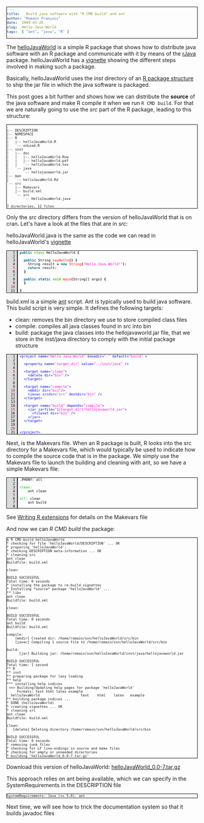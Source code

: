 ```yaml
---
title:   Build java software with "R CMD build" and ant
author: "Romain François"
date:  2009-03-26
slug:  Hello-Java-World
tags:  [ "ant", "java", "R" ]
---
```

<div class="post-content">
<style>
pre{
 border: 1px solid black; 
 font-size: xx-small !important;
}
</style>
<p>The <a href="http://cran.r-project.org/web/packages/helloJavaWorld/index.html">helloJavaWorld</a> is a simple R package that shows how to distribute java software with an R package and communicate with it by means of the <a href="http://rosuda.org/rJava/">rJava</a> package. helloJavaWorld has a <a href="http://cran.r-project.org/web/packages/helloJavaWorld/vignettes/helloJavaWorld.pdf">vignette</a> showing the different steps involved in making such a package. </p>

<p>Basically, helloJavaWorld uses the <em>inst</em> directory of an <a href="http://cran.r-project.org/doc/manuals/R-exts.html#Package-structure">R package structure</a> to ship the jar file in which the java software is packaged.</p>

<p>This post goes a bit further and shows how we can distribute the <b>source</b> of the java software and make R compile it when we run <code>R CMD build</code>. For that we are naturally going to use the <em>src</em> part of the R package, leading to this structure: </p>

<pre>
.
|-- DESCRIPTION
|-- NAMESPACE
|-- R
|   |-- helloJavaWorld.R
|   `-- onLoad.R
|-- inst
|   |-- doc
|   |   |-- helloJavaWorld.Rnw
|   |   |-- helloJavaWorld.pdf
|   |   `-- helloJavaWorld.tex
|   `-- java
|       `-- hellojavaworld.jar
|-- man
|   `-- helloJavaWorld.Rd
`-- src
    |-- Makevars
    |-- build.xml
    `-- src
        `-- HelloJavaWorld.java

7 directories, 12 files
</pre>

<p>Only the <em>src</em> directory differs from the version of helloJavaWorld that is on cran. Let's have a look at the files that are in <em>src</em>: </p>

<p>helloJavaWorld.java is the same as the code we can read in helloJavaWorld's <a href="http://cran.r-project.org/web/packages/helloJavaWorld/vignettes/helloJavaWorld.pdf">vignette</a> </p>

<pre><font color="#000000"><span style="background:#dbdbdb; border-right:solid 2px black; margin-right:5px; "><font color="#000000">   1 </font></span><font color="#006699"><strong>public</strong></font> <font color="#33cc00"><strong>class</strong></font> HelloJavaWorld <font color="#000000"><strong>{</strong></font>
<span style="background:#dbdbdb; border-right:solid 2px black; margin-right:5px; "><font color="#000000">   2 </font></span>   
<span style="background:#dbdbdb; border-right:solid 2px black; margin-right:5px; "><font color="#000000">   3 </font></span>  <font color="#006699"><strong>public</strong></font> String <font color="#ff0000">sayHello</font><font color="#000000"><strong>(</strong></font><font color="#000000"><strong>)</strong></font> <font color="#000000"><strong>{</strong></font>
<span style="background:#dbdbdb; border-right:solid 2px black; margin-right:5px; "><font color="#000000">   4 </font></span>    String result <font color="#000000"><strong>=</strong></font> <font color="#006699"><strong>new</strong></font> <font color="#ff0000">String</font><font color="#000000"><strong>(</strong></font><font color="#ff00cc">"</font><font color="#ff00cc">Hello</font><font color="#ff00cc"> </font><font color="#ff00cc">Java</font><font color="#ff00cc"> </font><font color="#ff00cc">World!</font><font color="#ff00cc">"</font><font color="#000000"><strong>)</strong></font>;
<span style="background:#dbdbdb; border-right:solid 2px black; margin-right:5px; "><font color="#990066">   5 </font></span>    <font color="#006699"><strong>return</strong></font> result;
<span style="background:#dbdbdb; border-right:solid 2px black; margin-right:5px; "><font color="#000000">   6 </font></span>  <font color="#000000"><strong>}</strong></font>
<span style="background:#dbdbdb; border-right:solid 2px black; margin-right:5px; "><font color="#000000">   7 </font></span>
<span style="background:#dbdbdb; border-right:solid 2px black; margin-right:5px; "><font color="#000000">   8 </font></span>  <font color="#006699"><strong>public</strong></font> <font color="#006699"><strong>static</strong></font> <font color="#33cc00"><strong>void</strong></font> <font color="#ff0000">main</font><font color="#000000"><strong>(</strong></font>String[] args<font color="#000000"><strong>)</strong></font> <font color="#000000"><strong>{</strong></font>
<span style="background:#dbdbdb; border-right:solid 2px black; margin-right:5px; "><font color="#000000">   9 </font></span>  <font color="#000000"><strong>}</strong></font>
<span style="background:#dbdbdb; border-right:solid 2px black; margin-right:5px; "><font color="#990066">  10 </font></span>
<span style="background:#dbdbdb; border-right:solid 2px black; margin-right:5px; "><font color="#000000">  11 </font></span><font color="#000000"><strong>}</strong></font> 
</font></pre>

<p>build.xml is a simple <a href="http://ant.apache.org/">ant</a> script. Ant is typically used to build java software. This build script is very simple. It defines the following targets: </p>

<ul>
<li>clean: removes the bin directory we use to store compiled class files</li>
<li>compile: compiles all java classes found in src into bin</li>
<li>build: package the java classes into the hellojavaworld.jar file, that we store in the inst/java directory to comply with the initial package structure</li>
</ul>
<pre><font color="#000000"><span style="background:#dbdbdb; border-right:solid 2px black; margin-right:5px; "><font color="#000000">   1 </font></span><font color="#0000ff">&lt;</font><font color="#0000ff">project</font><font color="#0000ff"> </font><font color="#0000ff">name</font><font color="#0000ff">=</font><font color="#ff00cc">"</font><font color="#ff00cc">Hello</font><font color="#ff00cc"> </font><font color="#ff00cc">Java</font><font color="#ff00cc"> </font><font color="#ff00cc">World</font><font color="#ff00cc">"</font><font color="#0000ff"> </font><font color="#0000ff">basedir</font><font color="#0000ff">=</font><font color="#ff00cc">"</font><font color="#ff00cc">.</font><font color="#ff00cc">"</font><font color="#0000ff"> </font><font color="#0000ff">default</font><font color="#0000ff">=</font><font color="#ff00cc">"</font><font color="#ff00cc">build</font><font color="#ff00cc">"</font><font color="#0000ff"> </font><font color="#0000ff">&gt;</font>
<span style="background:#dbdbdb; border-right:solid 2px black; margin-right:5px; "><font color="#000000">   2 </font></span>
<span style="background:#dbdbdb; border-right:solid 2px black; margin-right:5px; "><font color="#000000">   3 </font></span>  <font color="#0000ff">&lt;</font><font color="#0000ff">property</font><font color="#0000ff"> </font><font color="#0000ff">name</font><font color="#0000ff">=</font><font color="#ff00cc">"</font><font color="#ff00cc">target.dir</font><font color="#ff00cc">"</font><font color="#0000ff"> </font><font color="#0000ff">value</font><font color="#0000ff">=</font><font color="#ff00cc">"</font><font color="#ff00cc">../inst/java</font><font color="#ff00cc">"</font><font color="#0000ff"> </font><font color="#0000ff">/</font><font color="#0000ff">&gt;</font>
<span style="background:#dbdbdb; border-right:solid 2px black; margin-right:5px; "><font color="#000000">   4 </font></span>  
<span style="background:#dbdbdb; border-right:solid 2px black; margin-right:5px; "><font color="#990066">   5 </font></span>  <font color="#0000ff">&lt;</font><font color="#0000ff">target</font><font color="#0000ff"> </font><font color="#0000ff">name</font><font color="#0000ff">=</font><font color="#ff00cc">"</font><font color="#ff00cc">clean</font><font color="#ff00cc">"</font><font color="#0000ff">&gt;</font>
<span style="background:#dbdbdb; border-right:solid 2px black; margin-right:5px; "><font color="#000000">   6 </font></span>    <font color="#0000ff">&lt;</font><font color="#0000ff">delete</font><font color="#0000ff"> </font><font color="#0000ff">dir</font><font color="#0000ff">=</font><font color="#ff00cc">"</font><font color="#ff00cc">bin</font><font color="#ff00cc">"</font><font color="#0000ff"> </font><font color="#0000ff">/</font><font color="#0000ff">&gt;</font>
<span style="background:#dbdbdb; border-right:solid 2px black; margin-right:5px; "><font color="#000000">   7 </font></span>  <font color="#0000ff">&lt;</font><font color="#0000ff">/</font><font color="#0000ff">target</font><font color="#0000ff">&gt;</font>
<span style="background:#dbdbdb; border-right:solid 2px black; margin-right:5px; "><font color="#000000">   8 </font></span>  
<span style="background:#dbdbdb; border-right:solid 2px black; margin-right:5px; "><font color="#000000">   9 </font></span>  <font color="#0000ff">&lt;</font><font color="#0000ff">target</font><font color="#0000ff"> </font><font color="#0000ff">name</font><font color="#0000ff">=</font><font color="#ff00cc">"</font><font color="#ff00cc">compile</font><font color="#ff00cc">"</font><font color="#0000ff">&gt;</font>
<span style="background:#dbdbdb; border-right:solid 2px black; margin-right:5px; "><font color="#990066">  10 </font></span>    <font color="#0000ff">&lt;</font><font color="#0000ff">mkdir</font><font color="#0000ff"> </font><font color="#0000ff">dir</font><font color="#0000ff">=</font><font color="#ff00cc">"</font><font color="#ff00cc">bin</font><font color="#ff00cc">"</font><font color="#0000ff">/</font><font color="#0000ff">&gt;</font>
<span style="background:#dbdbdb; border-right:solid 2px black; margin-right:5px; "><font color="#000000">  11 </font></span>    <font color="#0000ff">&lt;</font><font color="#0000ff">javac</font><font color="#0000ff"> </font><font color="#0000ff">srcdir</font><font color="#0000ff">=</font><font color="#ff00cc">"</font><font color="#ff00cc">src</font><font color="#ff00cc">"</font><font color="#0000ff"> </font><font color="#0000ff">destdir</font><font color="#0000ff">=</font><font color="#ff00cc">"</font><font color="#ff00cc">bin</font><font color="#ff00cc">"</font><font color="#0000ff"> </font><font color="#0000ff">/</font><font color="#0000ff">&gt;</font>
<span style="background:#dbdbdb; border-right:solid 2px black; margin-right:5px; "><font color="#000000">  12 </font></span>  <font color="#0000ff">&lt;</font><font color="#0000ff">/</font><font color="#0000ff">target</font><font color="#0000ff">&gt;</font>
<span style="background:#dbdbdb; border-right:solid 2px black; margin-right:5px; "><font color="#000000">  13 </font></span>  
<span style="background:#dbdbdb; border-right:solid 2px black; margin-right:5px; "><font color="#000000">  14 </font></span>  <font color="#0000ff">&lt;</font><font color="#0000ff">target</font><font color="#0000ff"> </font><font color="#0000ff">name</font><font color="#0000ff">=</font><font color="#ff00cc">"</font><font color="#ff00cc">build</font><font color="#ff00cc">"</font><font color="#0000ff"> </font><font color="#0000ff">depends</font><font color="#0000ff">=</font><font color="#ff00cc">"</font><font color="#ff00cc">compile</font><font color="#ff00cc">"</font><font color="#0000ff">&gt;</font>
<span style="background:#dbdbdb; border-right:solid 2px black; margin-right:5px; "><font color="#990066">  15 </font></span>    <font color="#0000ff">&lt;</font><font color="#0000ff">jar</font><font color="#0000ff"> </font><font color="#0000ff">jarfile</font><font color="#0000ff">=</font><font color="#ff00cc">"</font><font color="#ff00cc">${target.dir}/hellojavaworld.jar</font><font color="#ff00cc">"</font><font color="#0000ff">&gt;</font>
<span style="background:#dbdbdb; border-right:solid 2px black; margin-right:5px; "><font color="#000000">  16 </font></span>      <font color="#0000ff">&lt;</font><font color="#0000ff">fileset</font><font color="#0000ff"> </font><font color="#0000ff">dir</font><font color="#0000ff">=</font><font color="#ff00cc">"</font><font color="#ff00cc">bin</font><font color="#ff00cc">"</font><font color="#0000ff"> </font><font color="#0000ff">/</font><font color="#0000ff">&gt;</font>
<span style="background:#dbdbdb; border-right:solid 2px black; margin-right:5px; "><font color="#000000">  17 </font></span>    <font color="#0000ff">&lt;</font><font color="#0000ff">/</font><font color="#0000ff">jar</font><font color="#0000ff">&gt;</font>
<span style="background:#dbdbdb; border-right:solid 2px black; margin-right:5px; "><font color="#000000">  18 </font></span>  <font color="#0000ff">&lt;</font><font color="#0000ff">/</font><font color="#0000ff">target</font><font color="#0000ff">&gt;</font>
<span style="background:#dbdbdb; border-right:solid 2px black; margin-right:5px; "><font color="#000000">  19 </font></span>  
<span style="background:#dbdbdb; border-right:solid 2px black; margin-right:5px; "><font color="#990066">  20 </font></span>  
<span style="background:#dbdbdb; border-right:solid 2px black; margin-right:5px; "><font color="#000000">  21 </font></span><font color="#0000ff">&lt;</font><font color="#0000ff">/</font><font color="#0000ff">project</font><font color="#0000ff">&gt;</font>
</font></pre>

<p>Next, is the Makevars file. When an R package is built, R looks into the src directory for a Makevars file, which would typically be used to indicate how to compile the source code that is in the package. We simply use the Makevars file to launch the building and cleaning with ant, so we have a simple Makevars file: </p>

<pre><font color="#000000"><span style="background:#dbdbdb; border-right:solid 2px black; margin-right:5px; "><font color="#000000">   1 </font></span>.PHONY: all
<span style="background:#dbdbdb; border-right:solid 2px black; margin-right:5px; "><font color="#000000">   2 </font></span>
<span style="background:#dbdbdb; border-right:solid 2px black; margin-right:5px; "><font color="#000000">   3 </font></span><font color="#02b902">clean</font><font color="#02b902">:</font>
<span style="background:#dbdbdb; border-right:solid 2px black; margin-right:5px; "><font color="#000000">   4 </font></span>    ant clean
<span style="background:#dbdbdb; border-right:solid 2px black; margin-right:5px; "><font color="#990066">   5 </font></span>
<span style="background:#dbdbdb; border-right:solid 2px black; margin-right:5px; "><font color="#000000">   6 </font></span><font color="#02b902">all</font><font color="#02b902">:</font> clean
<span style="background:#dbdbdb; border-right:solid 2px black; margin-right:5px; "><font color="#000000">   7 </font></span>    ant build
<span style="background:#dbdbdb; border-right:solid 2px black; margin-right:5px; "><font color="#000000">   8 </font></span>
</font></pre>

<p>See <a href="http://cran.r-project.org/doc/manuals/R-exts.html#Using-Makevars">Writing R extensions</a> for details on the Makevars file</p>

<p>And now we can <em>R CMD build</em> the package:</p>

<pre>
$ R CMD build helloJavaWorld
* checking for file 'helloJavaWorld/DESCRIPTION' ... OK
* preparing 'helloJavaWorld':                          
* checking DESCRIPTION meta-information ... OK         
* cleaning src                                         
ant clean                                              
Buildfile: build.xml                                   

clean:

BUILD SUCCESSFUL
Total time: 0 seconds
* installing the package to re-build vignettes
* Installing *source* package ‘helloJavaWorld’ ...
** libs                                           
ant clean                                         
Buildfile: build.xml

clean:

BUILD SUCCESSFUL
Total time: 0 seconds
ant build
Buildfile: build.xml

compile:
    [mkdir] Created dir: /home/romain/svn/helloJavaWorld/src/bin
    [javac] Compiling 1 source file to /home/romain/svn/helloJavaWorld/src/bin

build:
      [jar] Building jar: /home/romain/svn/helloJavaWorld/inst/java/hellojavaworld.jar

BUILD SUCCESSFUL
Total time: 1 second
** R
** inst
** preparing package for lazy loading
** help
*** installing help indices
 &gt;&gt;&gt; Building/Updating help pages for package 'helloJavaWorld'
     Formats: text html latex example
  helloJavaWorld                    text    html    latex   example
** building package indices ...
* DONE (helloJavaWorld)
* creating vignettes ... OK
* cleaning src
ant clean
Buildfile: build.xml

clean:
   [delete] Deleting directory /home/romain/svn/helloJavaWorld/src/bin

BUILD SUCCESSFUL
Total time: 0 seconds
* removing junk files
* checking for LF line-endings in source and make files
* checking for empty or unneeded directories
* building 'helloJavaWorld_0.0-7.tar.gz'
</pre>

<p>Download this version of helloJavaWorld: <a href="/public/posts/hellojavaworld/helloJavaWorld_0.0-7.tar.gz">helloJavaWorld_0.0-7.tar.gz</a></p>

<p>This approach relies on ant being available, which we can specify in the SystemRequirements in the DESCRIPTION file</p>

<pre>
SystemRequirements: Java (&gt;= 5.0), ant
</pre>

<p>Next time, we will see how to trick the documentation system so that it builds javadoc files</p>
</div>
